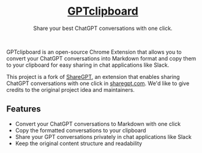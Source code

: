 <a href="https://sharegpt.com">
  <!-- img alt="GPTclipboard – Share your best ChatGPT conversations with one click." src="" -->
  <h1 align="center">GPTclipboard</h1>
</a>

<p align="center">
  Share your best ChatGPT conversations with one click.
</p>

<br/>

GPTclipboard is an open-source Chrome Extension that allows you to convert your ChatGPT conversations into Markdown format and copy them to your clipboard for easy sharing in chat applications like Slack.

This project is a fork of [ShareGPT](https://github.com/domeccleston/sharegpt/), an extension that enables sharing ChatGPT conversations with one click in [sharegpt.com](https://sharegpt.com). We'd like to give credits to the original project idea and maintainers.

## Features

- Convert your ChatGPT conversations to Markdown with one click
- Copy the formatted conversations to your clipboard
- Share your GPT conversations privately in chat applications like Slack
- Keep the original content structure and readability
